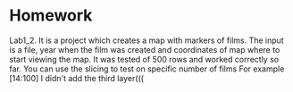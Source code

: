 # Homework
Lab1_2.
It is a project which creates a map with markers of films.
The input is a file, year when the film was created and coordinates of map where to start viewing the map.
It was tested of 500 rows and worked correctly so far.
You can use the slicing to test on specific number of films
For example [14:100]
I didn't add the third layer(((

